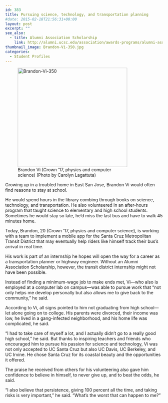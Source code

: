```yaml
---
id: 383
title: Pursuing science, technology, and transportation planning
#date: 2015-02-18T21:56:31+00:00
layout: post
excerpt: ""
see_also:
  - title: Alumni Association Scholarship
    link: http://alumni.ucsc.edu/association/awards-programs/alumni-association-scholarship.html
thumbnail_image: Brandon-Vi-350.jpg
categories:
  - Student Profiles
---
```

<figure id="attachment_384" style="width: 350px" class="wp-caption alignright"><img class="size-full wp-image-384" src="http://live-ucsc-giving.pantheonsite.io/wp-content/uploads/2017/08/Brandon-Vi-350.jpg" alt="Brandon-Vi-350" width="350" height="317" srcset="https://ucsc-giving.lndo.site/wp-content/uploads/2017/08/Brandon-Vi-350.jpg 350w, https://ucsc-giving.lndo.site/wp-content/uploads/2017/08/Brandon-Vi-350-300x272.jpg 300w" sizes="(max-width: 350px) 100vw, 350px" /><figcaption class="wp-caption-text">Brandon Vi (Crown &#8217;17, physics and computer science) (Photo by Carolyn Lagattuta)</figcaption></figure> 

Growing up in a troubled home in East San Jose, Brandon Vi would often find reasons to stay at school.

He would spend hours in the library combing through books on science, technology, and transportation. He also volunteered in an after-hours program that taught science to elementary and high school students. Sometimes he would stay so late, he&#8217;d miss the last bus and have to walk 45 minutes home.

Today, Brandon, 20 (Crown &#8217;17, physics and computer science), is working with a team to implement a mobile app for the Santa Cruz Metropolitan Transit District that may eventually help riders like himself track their bus&#8217;s arrival in real time.

His work is part of an internship he hopes will open the way for a career as a transportation planner or highway engineer. Without an Alumni Association Scholarship, however, the transit district internship might not have been possible.

Instead of finding a minimum-wage job to make ends met, Vi—who also is employed at a computer lab on campus—was able to pursue work that &#8220;not only helps me develop personally but also allows me to give back to the community,&#8221; he said.

According to Vi, all signs pointed to him not graduating from high school—let alone going on to college. His parents were divorced, their income was low, he lived in a gang-infected neighborhood, and his home life was complicated, he said.

&#8220;I had to take care of myself a lot, and I actually didn&#8217;t go to a really good high school,&#8221; he said. But thanks to inspiring teachers and friends who encouraged him to pursue his passion for science and technology, Vi was not only accepted to UC Santa Cruz but also UC Davis, UC Berkeley, and UC Irvine. He chose Santa Cruz for its coastal beauty and the opportunities it offered.

The praise he received from others for his volunteering also gave him confidence to believe in himself, to never give up, and to beat the odds, he said.

&#8220;I also believe that persistence, giving 100 percent all the time, and taking risks is very important,&#8221; he said. &#8220;What&#8217;s the worst that can happen to me?&#8221;
